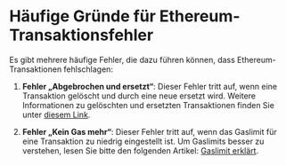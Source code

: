 # Häufige Gründe für Ethereum-Transaktionsfehler

Es gibt mehrere häufige Fehler, die dazu führen können, dass Ethereum-Transaktionen fehlschlagen:

1. **Fehler „Abgebrochen und ersetzt“**: Dieser Fehler tritt auf, wenn eine Transaktion gelöscht und durch eine neue ersetzt wird. Weitere Informationen zu gelöschten und ersetzten Transaktionen finden Sie unter [diesem Link](https://info.etherscan.com/transaction-dropped-replaced/).

2. **Fehler „Kein Gas mehr“**: Dieser Fehler tritt auf, wenn das Gaslimit für eine Transaktion zu niedrig eingestellt ist. Um Gaslimits besser zu verstehen, lesen Sie bitte den folgenden Artikel: [Gaslimit erklärt](https://ethgasstation.info/blog/gas-limit/).